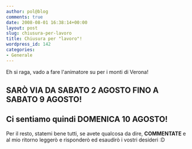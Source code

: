 ```yaml
---
author: pol@blog
comments: true
date: 2008-08-01 16:38:14+00:00
layout: post
slug: chiusura-per-lavoro
title: Chiusura per "lavoro"!
wordpress_id: 142
categories:
- Generale
---
```


Eh si raga, vado a fare l'animatore su per i monti di Verona!


## 




## **SARÒ VIA DA SABATO 2 AGOSTO FINO A SABATO 9 AGOSTO!**




## **Ci sentiamo quindi DOMENICA 10 AGOSTO!**






















Per il resto, statemi bene tutti, se avete qualcosa da dire, **COMMENTATE** e al mio ritorno leggerò e risponderò ed esaudirò i vostri desideri :D
